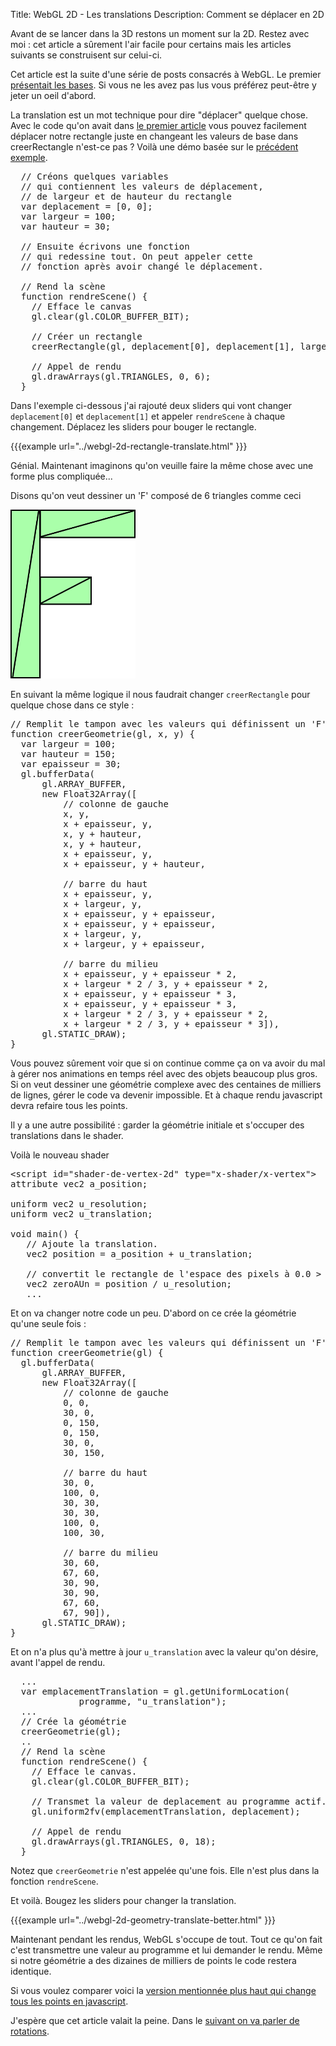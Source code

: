 Title: WebGL 2D - Les translations
Description: Comment se déplacer en 2D

Avant de se lancer dans la 3D restons un moment sur la 2D. Restez avec moi : cet article a sûrement l'air facile pour certains mais les articles suivants se construisent sur celui-ci.

Cet article est la suite d'une série de posts consacrés à WebGL. Le premier <a href="webgl-fundamentals.html">présentait les bases</a>. Si vous ne les avez pas lus vous préférez peut-être y jeter un oeil d'abord.

La translation est un mot technique pour dire "déplacer" quelque chose. Avec le code qu'on avait dans <a href="webgl-fundamentals.html">le premier article</a> vous pouvez facilement déplacer notre rectangle juste en changeant les valeurs de base dans creerRectangle n'est-ce pas ? Voilà une démo basée sur le <a href="webgl-fundamentals.html">précédent exemple</a>.
<!--more-->
<pre class="prettyprint showlinemods">
  // Créons quelques variables
  // qui contiennent les valeurs de déplacement,
  // de largeur et de hauteur du rectangle
  var deplacement = [0, 0];
  var largeur = 100;
  var hauteur = 30;

  // Ensuite écrivons une fonction
  // qui redessine tout. On peut appeler cette
  // fonction après avoir changé le déplacement.

  // Rend la scène
  function rendreScene() {
    // Efface le canvas
    gl.clear(gl.COLOR_BUFFER_BIT);

    // Créer un rectangle
    creerRectangle(gl, deplacement[0], deplacement[1], largeur, hauteur);

    // Appel de rendu
    gl.drawArrays(gl.TRIANGLES, 0, 6);
  }
</pre>

Dans l'exemple ci-dessous j'ai rajouté deux sliders qui vont changer `deplacement[0]` et `deplacement[1]` et appeler `rendreScene` à chaque changement. Déplacez les sliders pour bouger le rectangle.

{{{example url="../webgl-2d-rectangle-translate.html" }}}

Génial. Maintenant imaginons qu'on veuille faire la même chose avec une forme plus compliquée...

Disons qu'on veut dessiner un 'F' composé de 6 triangles comme ceci

<img src="../../resources/polygon-f.svg" width="200" height="270" class="webgl_center">

En suivant la même logique il nous faudrait changer `creerRectangle` pour quelque chose dans ce style :

<pre class="prettyprint showlinemods">
// Remplit le tampon avec les valeurs qui définissent un 'F'.
function creerGeometrie(gl, x, y) {
  var largeur = 100;
  var hauteur = 150;
  var epaisseur = 30;
  gl.bufferData(
      gl.ARRAY_BUFFER,
      new Float32Array([
          // colonne de gauche
          x, y,
          x + epaisseur, y,
          x, y + hauteur,
          x, y + hauteur,
          x + epaisseur, y,
          x + epaisseur, y + hauteur,

          // barre du haut
          x + epaisseur, y,
          x + largeur, y,
          x + epaisseur, y + epaisseur,
          x + epaisseur, y + epaisseur,
          x + largeur, y,
          x + largeur, y + epaisseur,

          // barre du milieu
          x + epaisseur, y + epaisseur * 2,
          x + largeur * 2 / 3, y + epaisseur * 2,
          x + epaisseur, y + epaisseur * 3,
          x + epaisseur, y + epaisseur * 3,
          x + largeur * 2 / 3, y + epaisseur * 2,
          x + largeur * 2 / 3, y + epaisseur * 3]),
      gl.STATIC_DRAW);
}
</pre>

Vous pouvez sûrement voir que si on continue comme ça on va avoir du mal à gérer nos animations en temps réel avec des objets beaucoup plus gros. Si on veut dessiner une géométrie complexe avec des centaines de milliers de lignes, gérer le code va devenir impossible. Et à chaque rendu javascript devra refaire tous les points.

Il y a une autre possibilité : garder la géométrie initiale et s'occuper des translations dans le shader.

Voilà le nouveau shader

<pre class="prettyprint showlinemods">
&lt;script id="shader-de-vertex-2d" type="x-shader/x-vertex"&gt;
attribute vec2 a_position;

uniform vec2 u_resolution;
uniform vec2 u_translation;

void main() {
   // Ajoute la translation.
   vec2 position = a_position + u_translation;

   // convertit le rectangle de l'espace des pixels à 0.0 > 1.0
   vec2 zeroAUn = position / u_resolution;
   ...
</pre>

Et on va changer notre code un peu. D'abord on ce crée la géométrie qu'une seule fois :

<pre class="prettyprint showlinemods">
// Remplit le tampon avec les valeurs qui définissent un 'F'
function creerGeometrie(gl) {
  gl.bufferData(
      gl.ARRAY_BUFFER,
      new Float32Array([
          // colonne de gauche
          0, 0,
          30, 0,
          0, 150,
          0, 150,
          30, 0,
          30, 150,

          // barre du haut
          30, 0,
          100, 0,
          30, 30,
          30, 30,
          100, 0,
          100, 30,

          // barre du milieu
          30, 60,
          67, 60,
          30, 90,
          30, 90,
          67, 60,
          67, 90]),
      gl.STATIC_DRAW);
}
</pre>

Et on n'a plus qu'à mettre à jour `u_translation` avec la valeur qu'on désire, avant l'appel de rendu.

<pre class="prettyprint showlinemods">
  ...
  var emplacementTranslation = gl.getUniformLocation(
             programme, "u_translation");
  ...
  // Crée la géométrie
  creerGeometrie(gl);
  ..
  // Rend la scène
  function rendreScene() {
    // Efface le canvas.
    gl.clear(gl.COLOR_BUFFER_BIT);

    // Transmet la valeur de deplacement au programme actif.
    gl.uniform2fv(emplacementTranslation, deplacement);

    // Appel de rendu
    gl.drawArrays(gl.TRIANGLES, 0, 18);
  }
</pre>

Notez que `creerGeometrie` n'est appelée qu'une fois. Elle n'est plus dans la fonction `rendreScene`.

Et voilà. Bougez les sliders pour changer la translation.

{{{example url="../webgl-2d-geometry-translate-better.html" }}}

Maintenant pendant les rendus, WebGL s'occupe de tout. Tout ce qu'on fait c'est transmettre une valeur au programme et lui demander le rendu. Même si notre géométrie a des dizaines de milliers de points le code restera identique.

Si vous voulez comparer voici la <a href="../webgl-2d-geometry-translate.html" target="_blank">version mentionnée plus haut qui change tous les points en javascript</a>.

J'espère que cet article valait la peine. Dans le <a href="webgl-2d-rotation.html">suivant on va parler de rotations</a>.


